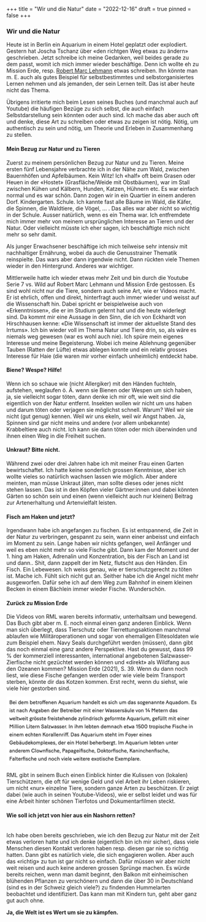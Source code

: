 +++
title = "Wir und die Natur"
date = "2022-12-16"
draft = true
pinned = false
+++
### Wir und die Natur

Heute ist in Berlin ein Aquarium in einem Hotel geplatzt oder explodiert. Gestern hat Joscha Tschanz über «den richtgen Weg etwas zu ändern» geschrieben. Jetzt schreibe ich meine Gedanken, weil beides gerade zu dem passt, womit ich mich immer wieder beschäftige. Denn ich wollte eh zu Mission Erde, resp. [Robert Marc Lehmann](https://www.robertmarclehmann.com/de) etwas schreiben. Ihn könnte man m. E. auch als gutes Beispiel für selbstbestimmtes und selbstorganisiertes Lernen nehmen und als jemanden, der sein Lernen teilt. Das ist aber heute nicht das Thema. 

Übrigens irritierte mich beim Lesen seines Buches (und manchmal auch auf Youtube) die häufigen Bezüge zu sich selbst, die auch einfach Selbstdarstellung sein könnten oder auch sind. Ich mache das aber auch oft und denke, diese Art zu schreiben oder etwas zu zeigen ist nötig. Nötig, um authentisch zu sein und nötig, um  Theorie und Erleben in Zusammenhang zu stellen. 

#### Mein Bezug zur Natur und zu Tieren

Zuerst zu meinem persönlichen Bezug zur Natur und zu Tieren. Meine ersten fünf Lebensjahre verbrachte ich in der Nähe zum Wald, zwischen Bauernhöfen und Apfelbäumen. Kein Witz! Ich «half» oft beim Grasen oder Heuen in der «Hostet» (Grasfläche/Weide mit Obstbäumen), war im Stall zwischen Kühen und Kälbern, Hunden, Katzen, Hühnern etc. Es war einfach normal und es war schön. Dann zogen wir in ein Quartier in einem anderen Dorf. Kindergarten. Schule. Ich kannte fast alle Bäume im Wald, die Käfer, die Spinnen, die Waldtiere, die Vögel, ... . Das alles war aber nicht so wichtig in der Schule. Ausser natürlich, wenn es ein Thema war. Ich entfremdete mich immer mehr von meinem ursprünglichen Interesse an Tieren und der Natur. Oder vielleicht müsste ich eher sagen, ich beschäftigte mich nicht mehr so sehr damit.

Als junger Erwachsener beschäftige ich mich teilweise sehr intensiv mit nachhaltiger Ernährung, wobei da auch die Genusstrainer Thematik reinspielte. Das wars aber dann irgendwie nicht. Dann rückten viele Themen wieder in den Hintergrund. Anderes war wichtiger. 

Mittlerweile hatte ich wieder etwas mehr Zeit und bin durch die Youtube Serie 7 vs. Wild auf Robert Marc Lehmann und Mission Erde gestossen. Es sind wohl nicht nur die Tiere, sondern auch seine Art, wie er Videos macht. Er ist ehrlich, offen und direkt, hinterfragt auch immer wieder und weisst auf die Wissenschaft hin. Dabei spricht er beispielweise auch von «Erkenntnissen», die er im Studium gelernt hat und die heute widerlegt sind. Da kommt mir eine Aussage in den Sinn, die ich von Eckhardt von Hirschhausen kenne: «Die Wissenschaft ist immer der aktuellste Stand des Irrtums». Ich bin wieder voll im Thema Natur und Tiere drin, so, als wäre es niemals weg gewesen (war es wohl auch nie). Ich spüre mein eigenes Interesse und meine Begeisterung. Wobei ich meine Ablehnung gegenüber Tauben (Ratten der Lüfte) etwas ablegen konnte und ein relativ grosses Interesse für Haie (die waren mir vorher einfach unheimlich) entdeckt habe. 

#### Biene? Wespe? Hilfe!

Wenn ich so schaue wie (nicht Allergiker) mit den Händen fuchteln, aufstehen, weglaufen ö. Ä. wenn sie Bienen oder Wespen um sich haben, ja, sie vielleicht sogar töten, dann denke ich mir oft, wie weit sind die eigentlich von der Natur entfernt. Insekten wollen wir nicht um uns haben und darum töten oder verjagen sie möglichst schnell. Warum? Weil wir sie nicht (gut genug) kennen. Weil wir uns ekeln, weil wir Angst haben. Ja, Spinnen sind gar nicht meins und andere (vor allem unbekannte) Krabbeltiere auch nicht. Ich kann sie dann töten oder mich überwinden und ihnen einen Weg in die Freiheit suchen. 

#### Unkraut? Bitte nicht. 

Während zwei oder drei Jahren habe ich mit meiner Frau einen Garten bewirtschaftet. Ich hatte keine sonderlich grossen Kenntnisse, aber ich wollte vieles so natürlich wachsen lassen wie möglich. Aber andere meinten, man müsse Unkraut jäten, man sollte dieses oder jenes nicht stehen lassen. Das ist in den Köpfen vieler Gärtner:innen und dabei könnten Gärten so schön sein und einen (wenn vielleicht auch nur kleinen) Beitrag zur Artenerhaltung und Artenvielfalt leisten. 

#### Fisch am Haken und jetzt?

Irgendwann habe ich angefangen zu fischen. Es ist entspannend, die Zeit in der Natur zu verbringen, gespannt zu sein, wann einer anbeisst und einfach im Moment zu sein. Lange haben wir nichts gefangen, weil Anfänger und weil es eben nicht mehr so viele Fische gibt. Dann kam der Moment und der 1. hing am Haken, Adrenalin und Konzentration, bis der Fisch an Land ist und dann.. Shit, dann zappelt der im Netz, flutscht aus den Händen. Ein Fisch. Ein Lebewesen. Ich weiss genau, wie er tierschutzgerecht zu töten ist. Mache ich. Fühlt sich nicht gut an. Seither habe ich die Angel nicht mehr ausgeworfen. Dafür sehe ich auf dem Weg zum Bahnhof in einem kleinen Becken in einem Bächlein immer wieder Fische. Wunderschön.

#### Zurück zu Mission Erde

Die Videos von RML waren bereits informativ, unterhaltsam und bewegend. Das Buch gibt aber m. E. noch einmal einen ganz anderen Einblick. Wenn man sich überlegt, dass Tierschutz oder Tierrettungsaktionen manchmal ablaufen wie Militäroperationen und sogar von ehemaligen Elitesoldaten wie zum Beispiel ehem. Navy Seals durchgeführt werden (müssen), dann gibt das noch einmal eine ganz andere Perspektive. Hast du gewusst, dass 99 % der kommerziell interessanten, international angebotenen Salzwasser-Zierfische nicht gezüchtet werden können und «direkt» als Wildfang aus den Ozeanen kommen? Mission Erde (2021), S. 39. Wenn du dann noch liest, wie diese Fische gefangen werden oder wie viele beim Transport sterben, könnte dir das Kotzen kommen. Erst recht, wenn du siehst, wie viele hier gestorben sind.

![Quelle 20minuten.ch](bildschirm-foto-2022-12-16-um-11.47.33.png "Quelle 20minuten.ch")

RML gibt in seinem Buch einen Einblick hinter die Kulissen von (lokalen) Tierschützern, die oft für wenige Geld und viel Arbeit ihr Leben riskieren, um nicht «nur» einzelne Tiere, sondern ganze Arten zu beschützen. Er zeigt dabei (wie auch in seinen Youtube-Videos), wie er selbst leidet und was für eine Arbeit hinter schönen Tierfotos und Dokumentarfilmen steckt. 

#### Wie soll ich jetzt von hier aus ein Nashorn retten?

\
Ich habe oben bereits geschrieben, wie ich den Bezug zur Natur mit der Zeit etwas verloren hatte und ich denke (eigentlich bin ich mir sicher), dass viele Menschen diesen Kontakt verloren haben resp. diesen gar nie so richtig hatten. Dann gibt es natürlich viele, die sich engagieren wollen. Aber auch das «richtig» zu tun ist gar nicht so einfach. Dafür müssen wir aber nicht weit reisen und auch keine anderen grossen Sprünge machen. Es würde bereits reichen, wenn man damit beginnt, den Balkon mit einheimischen blühenden Pflanzen zu verschönern und dann die über 30 in Deutschland (sind es in der Schweiz gleich viele?) zu findenden Hummelarten beobachtet und identifiziert. Das kann man mit Kindern tun, geht aber ganz gut auch ohne.

**Ja, die Welt ist es Wert um sie zu kämpfen.**